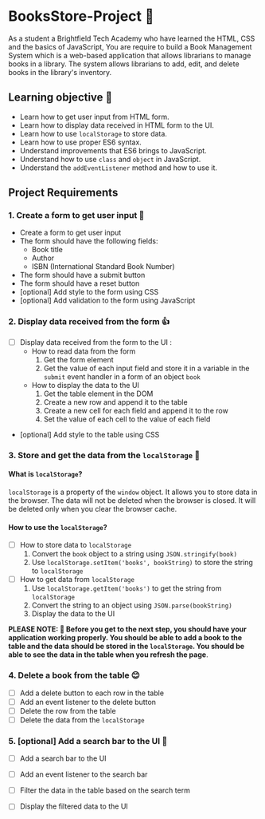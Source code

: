 
# BooksStore-Project 🏬
As a student a Brightfield Tech Academy who have learned the HTML, CSS and the basics of JavaScript, You are require to build a Book Management System which is a web-based application that allows librarians to manage books in a library. The system allows librarians to add, edit, and delete books in the library's inventory.

## Learning objective 🍎
  - Learn how to get user input from HTML form. 
  - Learn how to display data received in HTML form to the UI.
  - Learn how to use `localStorage` to store data.
  - Learn how to use proper ES6 syntax.
  - Understand improvements that ES6 brings to JavaScript.
  - Understand how to use `class` and `object` in JavaScript.
  - Understand the `addEventListener` method and how to use it.

## Project Requirements

### 1. Create a form to get user input 👏
  - Create a form to get user input
  - The form should have the following fields:
    - Book title
    - Author
    - ISBN (International Standard Book Number)
  - The form should have a submit button
  - The form should have a reset button
  - [optional] Add style to the form using CSS
  - [optional] Add validation to the form using JavaScript

### 2. Display data received from the form 👍
  - [ ] Display data received from the form to the UI :
      - How to read data from the form
         1. Get the form element
         2. Get the value of each input field and store it in a variable in the `submit` event handler in a form of an object `book`
      - How to display the data to the UI
         1. Get the table element in the DOM
         2. Create a new row and append it to the table
         3. Create a new cell for each field and append it to the row
         4. Set the value of each cell to the value of each field
  - [optional] Add style to the table using CSS

### 3. Store and get the data from the `localStorage` 🏪

#### What is `localStorage`?
`localStorage` is a property of the `window` object. It allows you to store data in the browser. The data will not be deleted when the browser is closed. It will be deleted only when you clear the browser cache.

#### How to use the `localStorage`? 
  - [ ] How to store data to `localStorage`
      1. Convert the `book` object to a string using `JSON.stringify(book)`
      2. Use `localStorage.setItem('books', bookString)` to store the string to `localStorage`
  - [ ] How to get data from `localStorage`
      1. Use `localStorage.getItem('books')` to get the string from `localStorage`
      2. Convert the string to an object using `JSON.parse(bookString)`
      3. Display the data to the UI

**PLEASE NOTE: 🙏 Before you get to the next step, you should have your application working properly. You should be able to add a book to the table and the data should be stored in the `localStorage`. You should be able to see the data in the table when you refresh the page**.

### 4. Delete a book from the table 😊
- [ ] Add a delete button to each row in the table
- [ ] Add an event listener to the delete button
- [ ] Delete the row from the table
- [ ] Delete the data from the `localStorage`
   
### 5. [optional] Add a search bar to the UI 💯
- [ ] Add a search bar to the UI
- [ ] Add an event listener to the search bar
- [ ] Filter the data in the table based on the search term
- [ ] Display the filtered data to the UI


